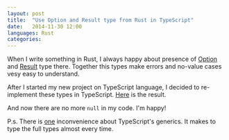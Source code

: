 ```yaml
---
layout: post
title:  "Use Option and Result type from Rust in TypeScript"
date:   2014-11-30 12:00
languages: Rust
categories:
---
```


When I write something in Rust, I always happy about presence of [Option](http://doc.rust-lang.org/core/option/enum.Option.html) and [Result](http://doc.rust-lang.org/core/option/enum.Result.html) type there. Together this types make errors and no-value cases vesy easy to understand.

After I started my new project on TypeScript language, I decided to re-implement these types in TypeScript. [Here](https://gist.github.com/s-panferov/575da5a7131c285c0539) is the result.

And now there are no more `null` in my code. I'm happy!

P.s. There is [one](https://github.com/Microsoft/TypeScript/issues/1212) inconvenience about TypeScript's generics. It makes to type the full types almost every time.